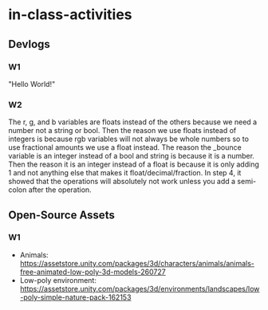 # in-class-activities
## Devlogs
### W1
"Hello World!"

### W2
The r, g, and b variables are floats instead of the others because we need a number not a string or bool. Then the reason we use floats instead of integers is because rgb variables will not always be whole numbers so to use fractional amounts we use a float instead. The reason the _bounce variable is an integer instead of a bool and string is because it is a number. Then the reason it is an integer instead of a float is because it is only adding 1 and not anything else that makes it float/decimal/fraction. In step 4, it showed that the operations will absolutely not work unless you add a semi-colon after the operation.
## Open-Source Assets
### W1
- Animals: https://assetstore.unity.com/packages/3d/characters/animals/animals-free-animated-low-poly-3d-models-260727 
- Low-poly environment: https://assetstore.unity.com/packages/3d/environments/landscapes/low-poly-simple-nature-pack-162153 